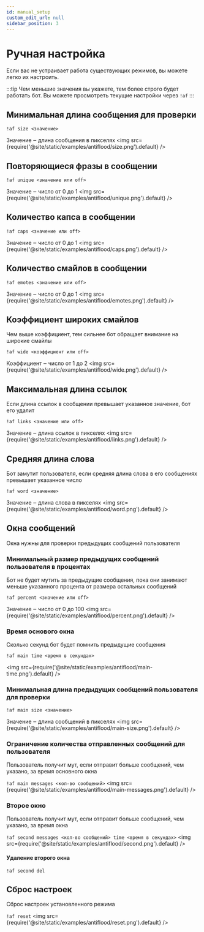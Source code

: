 ```yaml
---
id: manual_setup
custom_edit_url: null
sidebar_position: 3
---
```


# Ручная настройка 
Если вас не устраивает работа существующих режимов, вы можете легко их настроить.

:::tip
Чем меньшие значения вы укажете, тем более строго будет работать бот. Вы можете просмотреть текущие настройки через `!af`
:::

## Минимальная длина сообщения для проверки
`!af size <значение>`

Значение ‒ длина сообщения в пикселях
<img src={require('@site/static/examples/antiflood/size.png').default} />


## Повторяющиеся фразы в сообщении
`!af unique <значение или off>`

Значение ‒ число от 0 до 1
<img src={require('@site/static/examples/antiflood/unique.png').default} />

## Количество капса в сообщении
`!af caps <значение или off>`

Значение ‒ число от 0 до 1
<img src={require('@site/static/examples/antiflood/caps.png').default} />

## Количество смайлов в сообщении
`!af emotes <значение или off>`

Значение ‒ число от 0 до 1
<img src={require('@site/static/examples/antiflood/emotes.png').default} />


## Коэффициент широких смайлов
Чем выше коэффициент, тем сильнее бот обращает внимание на широкие смайлы

`!af wide <коэффициент или off>`

Коэффициент ‒ число от 1 до 2
<img src={require('@site/static/examples/antiflood/wide.png').default} />

## Максимальная длина ссылок
Если длина ссылок в сообщении превышает указанное значение, бот его удалит

`!af links <значение или off>`

Значение ‒ длина ссылок в пикселях
<img src={require('@site/static/examples/antiflood/links.png').default} />

## Средняя длина слова
Бот замутит пользователя, если средняя длина слова в его сообщениях превышает указанное число

`!af word <значение>`

Значение ‒ длина слова в пикселях
<img src={require('@site/static/examples/antiflood/word.png').default} />

## Окна сообщений
Окна нужны для проверки предыдущих сообщений пользователя

### Минимальный размер предыдущих сообщений пользователя в процентах
Бот не будет мутить за предыдущие сообщения, пока они занимают меньше указанного процента от размера остальных сообщений

`!af percent <значение или off>`

Значение ‒ число от 0 до 100
<img src={require('@site/static/examples/antiflood/percent.png').default} />

### Время основого окна
Сколько секунд бот будет помнить предыдущие сообщения

`!af main time <время в секундах>`

<img src={require('@site/static/examples/antiflood/main-time.png').default} />

### Минимальная длина предыдущих сообщений пользователя для проверки
`!af main size <значение>`

Значение ‒ длина сообщений в пикселях
<img src={require('@site/static/examples/antiflood/main-size.png').default} />

### Ограничение количества отправленных сообщений для пользователя
Пользователь получит мут, если отправит больше сообщений, чем указано, за время основного окна

`!af main messages <кол-во сообщений>`
<img src={require('@site/static/examples/antiflood/main-messages.png').default} />


### Второе окно
Пользователь получит мут, если отправит больше сообщений, чем указано, за время окна

`!af seсond messages <кол-во сообщений> time <время в секундах>`
<img src={require('@site/static/examples/antiflood/second.png').default} />


#### Удаление второго окна
`!af seсond del`


## Сброс настроек
Сброс настроек установленного режима

`!af reset`
<img src={require('@site/static/examples/antiflood/reset.png').default} />
